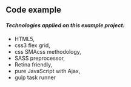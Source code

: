## Code example

#### *Technologies applied on this example project:*
* HTML5,
* css3 flex grid,
* css SMAcss methodology,
* SASS preprocessor,
* Retina friendly,
* pure JavaScript with Ajax,
* gulp task runner
